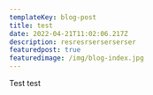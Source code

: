 ```yaml
---
templateKey: blog-post
title: test
date: 2022-04-21T11:02:06.217Z
description: resresrserserserser
featuredpost: true
featuredimage: /img/blog-index.jpg
---
```

Test test